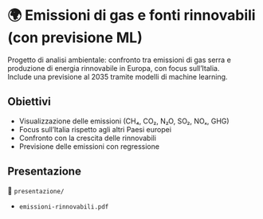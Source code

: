 # 🌍 Emissioni di gas e fonti rinnovabili (con previsione ML)

Progetto di analisi ambientale: confronto tra emissioni di gas serra e produzione di energia rinnovabile in Europa, con focus sull’Italia.  
Include una previsione al 2035 tramite modelli di machine learning.

## Obiettivi
- Visualizzazione delle emissioni (CH₄, CO₂, N₂O, SO₂, NOₓ, GHG)
- Focus sull’Italia rispetto agli altri Paesi europei
- Confronto con la crescita delle rinnovabili
- Previsione delle emissioni con regressione

## Presentazione
📁 `presentazione/` 
- `emissioni-rinnovabili.pdf`
